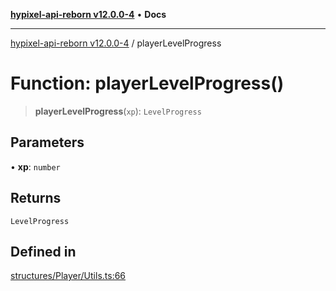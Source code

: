 [**hypixel-api-reborn v12.0.0-4**](../README.md) • **Docs**

***

[hypixel-api-reborn v12.0.0-4](../globals.md) / playerLevelProgress

# Function: playerLevelProgress()

> **playerLevelProgress**(`xp`): `LevelProgress`

## Parameters

• **xp**: `number`

## Returns

`LevelProgress`

## Defined in

[structures/Player/Utils.ts:66](https://github.com/Kathund/REBORN-docs-TEST/blob/1c14a4fa83649d1c26475bdd62d394bf5095b016/src/structures/Player/Utils.ts#L66)
